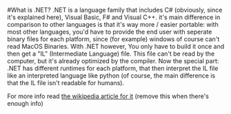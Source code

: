 #What is .NET?
.NET is a language family that includes C# (obviously, since it's explained here), Visual Basic, F# and Visual C++.
it's main difference in comparison to other languages is that it's way more / easier portable: with most other languages, you'd have to provide the end user with seperate binary files for each platform, since (for example) windows of course can't read MacOS Binaries. With .NET however, You only have to build it once and then get a "IL" (Intermediate Language) file. This file can't be read by the computer, but it's already optimized by the compiler. Now the special part: .NET has different runtimes for each platform, that then interpret the IL file like an interpreted language like python (of course, the main difference is that the IL file isn't readable for humans).

For more info read [the wikipedia article for it](https://en.wikipedia.org/wiki/Common_Intermediate_Language) (remove this when there's enough info)